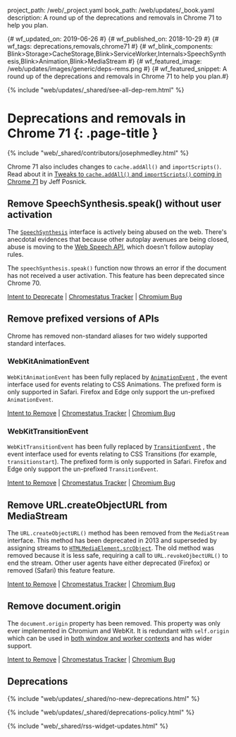 project_path: /web/_project.yaml
book_path: /web/updates/_book.yaml
description: A round up of the deprecations and removals in Chrome 71 to help you plan.

{# wf_updated_on: 2019-06-26 #}
{# wf_published_on: 2018-10-29 #}
{# wf_tags: deprecations,removals,chrome71 #}
{# wf_blink_components: Blink>Storage>CacheStorage,Blink>ServiceWorker,Internals>SpeechSynthesis,Blink>Animation,Blink>MediaStream #}
{# wf_featured_image: /web/updates/images/generic/deps-rems.png #}
{# wf_featured_snippet: A round up of the deprecations and removals in Chrome 71 to help you plan.#}

{% include "web/updates/_shared/see-all-dep-rem.html" %}

# Deprecations and removals in Chrome 71 {: .page-title }

{% include "web/_shared/contributors/josephmedley.html" %}

Chrome 71 also includes changes to `cache.addAll()` and `importScripts()`. Read
about it in [Tweaks to `cache.addAll()` and `importScripts()` coming in Chrome
71](/web/updates/2018/10/tweaks-to-addAll-importScripts) by Jeff Posnick.

## Remove SpeechSynthesis.speak() without user activation

The [`SpeechSynthesis`](https://developer.mozilla.org/en-US/docs/Web/API/SpeechSynthesis)
interface is actively being abused on the web. There's anecdotal evidences that
because other autoplay avenues are being closed, abuse is moving to the [Web
Speech API](https://developer.mozilla.org/en-US/docs/Web/API/Web_Speech_API),
which doesn't follow autoplay rules.

The `speechSynthesis.speak()` function now throws an error if the document has
not received a user activation. This feature has been deprecated since Chrome 70.

[Intent to Deprecate](https://groups.google.com/a/chromium.org/d/topic/blink-dev/XpkevOngqUs/discussion) &#124;
[Chromestatus Tracker](https://www.chromestatus.com/feature/5687444770914304) &#124;
[Chromium Bug](https://crbug.com/812767)


## Remove prefixed versions of APIs

Chrome has removed non-standard aliases for two widely supported standard
interfaces.

### WebKitAnimationEvent

`WebKitAnimationEvent` has been fully replaced by
[`AnimationEvent`](https://developer.mozilla.org/en-US/docs/Web/API/AnimationEvent)
, the event interface used for events relating to CSS Animations. The prefixed
form is only supported in Safari. Firefox and Edge only support the un-prefixed
`AnimationEvent`.

[Intent to Remove](https://groups.google.com/a/chromium.org/d/topic/blink-dev/EgMUDqySZwE/discussion) &#124;
[Chromestatus Tracker](https://www.chromestatus.com/feature/6027726842494976) &#124;
[Chromium Bug](https://bugs.chromium.org/p/chromium/issues/detail?id=695504&desc=2)

### WebKitTransitionEvent

`WebKitTransitionEvent` has been fully replaced by
[`TransitionEvent`](https://developer.mozilla.org/en-US/docs/Web/API/TransitionEvent)
, the event interface used for events relating to CSS Transitions (for example,
`transitionstart`). The prefixed form is only supported in Safari. Firefox and
Edge only support the un-prefixed `TransitionEvent`.

[Intent to Remove](https://groups.google.com/a/chromium.org/d/topic/blink-dev/0Szv8vDQh_c/discussion) &#124;
[Chromestatus Tracker](https://www.chromestatus.com/feature/6579769156042752) &#124;
[Chromium Bug](https://bugs.chromium.org/p/chromium/issues/detail?id=695504&desc=2)


## Remove URL.createObjectURL from MediaStream

The `URL.createObjectURL()` method has been removed from the `MediaStream`
interface. This method has been deprecated in 2013 and superseded by assigning
streams to
[`HTMLMediaElement.srcObject`](https://developer.mozilla.org/en-US/docs/Web/API/HTMLMediaElement/srcObject).
The old method was removed because it is less safe, requiring a call to
`URL.revokeOjbectURL()` to end the stream. Other user agents have either
deprecated (Firefox) or removed (Safari) this feature feature.

[Intent to Remove](https://groups.google.com/a/chromium.org/d/topic/blink-dev/tWzutytXsqc/discussion) &#124;
[Chromestatus Tracker](https://www.chromestatus.com/feature/5618491470118912) &#124;
[Chromium Bug](https://bugs.chromium.org/p/chromium/issues/detail?id=800767&desc=2)


## Remove document.origin

The `document.origin` property has been removed. This property was only ever
implemented in Chromium and WebKit. It is redundant with `self.origin` which
can be used in [both window and worker
contexts](https://developer.mozilla.org/en-US/docs/Web/API/WindowOrWorkerGlobalScope/origin)
and has wider support.

[Intent to Remove](https://groups.google.com/a/chromium.org/d/topic/blink-dev/0D_37iuh1zc/discussion) &#124;
[Chromestatus Tracker](https://www.chromestatus.com/feature/5701042356355072) &#124;
[Chromium Bug](https://bugs.chromium.org/p/chromium/issues/detail?id=692084)

## Deprecations

{% include "web/updates/_shared/no-new-deprecations.html" %}

{% include "web/updates/_shared/deprecations-policy.html" %}

{% include "web/_shared/rss-widget-updates.html" %}

